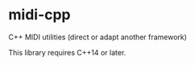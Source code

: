 # midi-cpp
C++ MIDI utilities (direct or adapt another framework)

This library requires C++14 or later.
